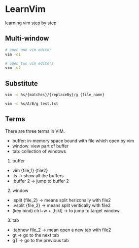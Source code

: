 # LearnVim
learning vim step by step

Multi-window
---
```bash
# open one vim editor
vim -o1

# open two vim editors
vim -o2
```


Substitute
---
```bash
vim -c %s/{matches}/{replaceBy}/g {file_name}

vim -c %s/A/B/g test.txt
```

Terms
---
There are three terms in VIM.
- buffer: in-memory space bound with file which open by vim
- window: view part of buffer
- tab: collection of windows


1. buffer
  - vim {file_1} {file2}
  - :ls -> show all the buffers
  - :buffer 2 -> jump to buffer 2
2. window
  - :split {file_2} -> means split herizonally with file2
  - :vsplit {file_2} -> means split veritically with file2
  - (key bind) ctrl+w + [hjkl] -> to jump to target window
3. tab
  - :tabnew file_2 -> mean open a new tab with file2
  - gt -> go to the next tab
  - gT -> go to the previous tab
